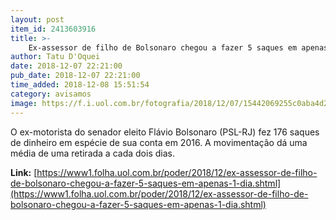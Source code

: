 ```yaml
---
layout: post
item_id: 2413603916
title: >-
    Ex-assessor de filho de Bolsonaro chegou a fazer 5 saques em apenas 1 dia
author: Tatu D'Oquei
date: 2018-12-07 22:21:00
pub_date: 2018-12-07 22:21:00
time_added: 2018-12-08 15:51:54
category: avisamos
image: https://f.i.uol.com.br/fotografia/2018/12/07/15442069255c0aba4d215a6_1544206925_3x2_md.jpg
---
```


O ex-motorista do senador eleito Flávio Bolsonaro (PSL-RJ) fez 176 saques de dinheiro em espécie de sua conta em 2016. A movimentação dá uma média de uma retirada a cada dois dias.

**Link:** [https://www1.folha.uol.com.br/poder/2018/12/ex-assessor-de-filho-de-bolsonaro-chegou-a-fazer-5-saques-em-apenas-1-dia.shtml](https://www1.folha.uol.com.br/poder/2018/12/ex-assessor-de-filho-de-bolsonaro-chegou-a-fazer-5-saques-em-apenas-1-dia.shtml)

